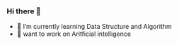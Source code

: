 ### Hi there 👋
- 🌱 I’m currently learning Data Structure and Algorithm
- 🔭 want to work on Aritficial intelligence

<!--
**ibugithub/ibugithub** is a ✨ _special_ ✨ repository because its `README.md` (this file) appears on your GitHub profile.

Here are some ideas to get you started:

- 👯 I’m looking to collaborate on ...
- 🤔 I’m looking for help with ...
- 💬 Ask me about ...
- 📫 How to reach me: ...
- 😄 Pronouns: ...
- ⚡ Fun fact: ...
-->
